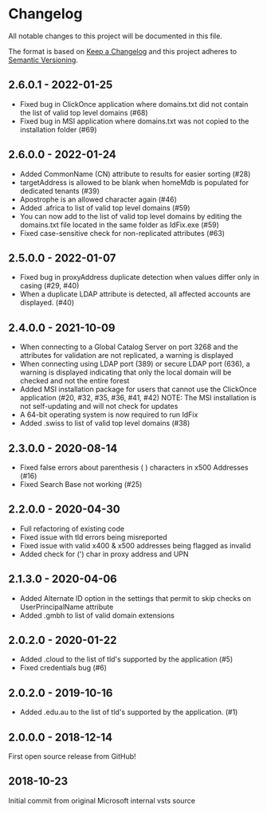 # Changelog
All notable changes to this project will be documented in this file.

The format is based on [Keep a Changelog](http://keepachangelog.com/en/1.0.0/)
and this project adheres to [Semantic Versioning](http://semver.org/spec/v2.0.0.html).

## 2.6.0.1 - 2022-01-25

- Fixed bug in ClickOnce application where domains.txt did not contain the list of valid top level domains (#68)
- Fixed bug in MSI application where domains.txt was not copied to the installation folder (#69)

## 2.6.0.0 - 2022-01-24

- Added CommonName (CN) attribute to results for easier sorting (#28)
- targetAddress is allowed to be blank when homeMdb is populated for dedicated tenants (#39)
- Apostrophe is an allowed character again (#46)
- Added .africa to list of valid top level domains (#59)
- You can now add to the list of valid top level domains by editing the domains.txt file located in the same folder as IdFix.exe (#59)
- Fixed case-sensitive check for non-replicated attributes (#63)

## 2.5.0.0 - 2022-01-07

- Fixed bug in proxyAddress duplicate detection when values differ only in casing (#29, #40)
- When a duplicate LDAP attribute is detected, all affected accounts are displayed. (#40)

## 2.4.0.0 - 2021-10-09

- When connecting to a Global Catalog Server on port 3268 and the attributes for validation are not replicated, a warning is displayed
- When connecting using LDAP port (389) or secure LDAP port (636), a warning is displayed indicating that only the local domain will be checked and not the entire forest
- Added MSI installation package for users that cannot use the ClickOnce application (#20, #32, #35, #36, #41, #42) NOTE: The MSI installation is not self-updating and will not check for updates
- A 64-bit operating system is now required to run IdFix
- Added .swiss to list of valid top level domains (#38)

## 2.3.0.0 - 2020-08-14

- Fixed false errors about parenthesis ( ) characters in x500 Addresses (#16)
- Fixed Search Base not working (#25)

## 2.2.0.0 - 2020-04-30

- Full refactoring of existing code
- Fixed issue with tld errors being misreported
- Fixed issue with valid x400 & x500 addresses being flagged as invalid
- Added check for (') char in proxy address and UPN

## 2.1.3.0 - 2020-04-06

- Added Alternate ID option in the settings that permit to skip checks on UserPrincipalName attribute
- Added .gmbh to list of valid domain extensions

## 2.0.2.0 - 2020-01-22

- Added .cloud to the list of tld's supported by the application (#5)
- Fixed credentials bug (#6)

## 2.0.2.0 - 2019-10-16

- Added .edu.au to the list of tld's supported by the application. (#1)

## 2.0.0.0 - 2018-12-14

First open source release from GitHub!

## 2018-10-23

Initial commit from original Microsoft internal vsts source
